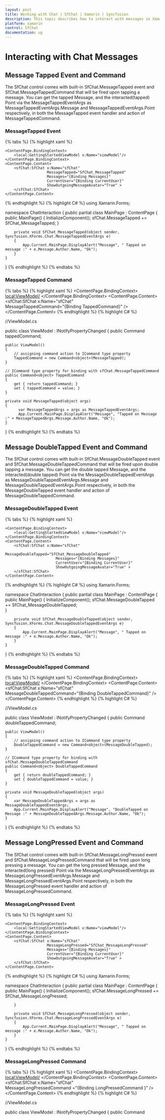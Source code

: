 ```yaml
---
layout: post
title: Working with Chat | SfChat | Xamarin | Syncfusion
description: This topic describes how to interact with messages in Xamarin.Forms Chat(SfChat) using events and Commands.
platform: xamarin
control: SfChat
documentation: ug
---
```


# Interacting with Chat Messages

## Message Tapped Event and Command

The SfChat control comes with built-in SfChat.MessageTapped event and SfChat.MessageTappedCommand that will be fired upon tapping a message. You can get the tapped Message, and the interacted(tapped) Point via the MessageTappedEventArgs as MessageTappedEventArgs.Message and MessageTappedEventArgs.Point respectively, in both the MessageTapped event handler and action of MessageTappedCommand.

### MessageTapped Event

{% tabs %}
{% highlight xaml %}
<?xml version="1.0" encoding="utf-8" ?>
<ContentPage xmlns="http://xamarin.com/schemas/2014/forms"
             xmlns:x="http://schemas.microsoft.com/winfx/2009/xaml"
             xmlns:d="http://xamarin.com/schemas/2014/forms/design"
             xmlns:mc="http://schemas.openxmlformats.org/markup-compatibility/2006"
             xmlns:local="clr-namespace:ChatInteraction"
             xmlns:sfChat="clr-namespace:Syncfusion.XForms.Chat;assembly=Syncfusion.SfChat.XForms"     
             mc:Ignorable="d"
             x:Class="ChatInteraction.MainPage">

    <ContentPage.BindingContext>
        <local:GettingStartedViewModel x:Name="viewModel"/>
    </ContentPage.BindingContext>
    <ContentPage.Content>
        <sfChat:SfChat x:Name="sfChat"
                       MessageTapped="SfChat_MessageTapped"
                       Messages="{Binding Messages}"
                       CurrentUser="{Binding CurrentUser}"                      
                       ShowOutgoingMessageAvatar="True" >
        </sfChat:SfChat>
    </ContentPage.Content>
</ContentPage>
{% endhighlight %}
{% highlight C# %}
using Xamarin.Forms;

namespace ChatInteraction
{
    public partial class MainPage : ContentPage
    {
        public MainPage()
        {
            InitializeComponent();
            sfChat.MessageTapped += SfChat_MessageTapped;
        }

        private void SfChat_MessageTapped(object sender, Syncfusion.XForms.Chat.MessageTappedEventArgs e)
        {
            App.Current.MainPage.DisplayAlert("Message", " Tapped on message :" + e.Message.Author.Name, "Ok");
        }
    }
}
{% endhighlight %}
{% endtabs %}

### MessageTapped Command

{% tabs %}
{% highlight xaml %}
<ContentPage.BindingContext>
    <local:ViewModel/>
</ContentPage.BindingContext>
<ContentPage.Content>
            <sfChat:SfChat x:Name="sfChat"  
                           MessageTappedCommand="{Binding TappedCommand}" />
</ContentPage.Content>
{% endhighlight %}
{% highlight C# %}

//ViewModel.cs

public class ViewModel : INotifyPropertyChanged
{
    public Command<object> tappedCommand;

    public ViewModel()
    {
	    // assigning command action to ICommand type property
        TappedCommand = new Command<object>(MessageTapped);
    }
    
	// ICommand type property for binding with sfChat.MessageTappedCommand
    public Command<object> TappedCommand
    {
        get { return tappedCommand; }
        set { tappedCommand = value; }
    }
     
    private void MessageTapped(object args)
    {
          var MessageTappedArgs = args as MessageTappedEventArgs;
          App.Current.MainPage.DisplayAlert("Message", "Tapped on Message :" + MessageTappedArgs.Message.Author.Name, "Ok");
    }
}
{% endhighlight %}
{% endtabs %}

## Message DoubleTapped Event and Command

The SfChat control comes with built-in SfChat.MessageDoubleTapped event and SfChat.MessageDoubleTappedCommand that will be fired upon double tapping a message. You can get the double tapped Message, and the interacted(double tapped) Point via the MessageDoubleTappedEventArgs as MessageDoubleTappedEventArgs.Message and MessageDoubleTappedEventArgs.Point respectively, in both the MessageDoubleTapped event handler and action of MessageDoubleTappedCommand.

### MessageDoubleTapped Event

{% tabs %}
{% highlight xaml %}
<?xml version="1.0" encoding="utf-8" ?>
<ContentPage xmlns="http://xamarin.com/schemas/2014/forms"
             xmlns:x="http://schemas.microsoft.com/winfx/2009/xaml"
             xmlns:d="http://xamarin.com/schemas/2014/forms/design"
             xmlns:mc="http://schemas.openxmlformats.org/markup-compatibility/2006"
             xmlns:local="clr-namespace:ChatInteraction"
             xmlns:sfChat="clr-namespace:Syncfusion.XForms.Chat;assembly=Syncfusion.SfChat.XForms"            
             mc:Ignorable="d"
             x:Class="ChatInteraction.MainPage">

    <ContentPage.BindingContext>
        <local:GettingStartedViewModel x:Name="viewModel"/>
    </ContentPage.BindingContext>
    <ContentPage.Content>
        <sfChat:SfChat x:Name="sfChat"
                           MessageDoubleTapped="SfChat_MessageDoubleTapped"
                           Messages="{Binding Messages}"
                           CurrentUser="{Binding CurrentUser}"                      
                           ShowOutgoingMessageAvatar="True" >
        </sfChat:SfChat>
    </ContentPage.Content>
</ContentPage>
{% endhighlight %}
{% highlight C# %}
using Xamarin.Forms;

namespace ChatInteraction
{
    public partial class MainPage : ContentPage
    {
        public MainPage()
        {
            InitializeComponent();
            sfChat.MessageDoubleTapped += SfChat_MessageDoubleTapped;        
        }

        private void SfChat_MessageDoubleTapped(object sender, Syncfusion.XForms.Chat.MessageDoubleTappedEventArgs e)
        {
            App.Current.MainPage.DisplayAlert("Message", " Tapped on message :" + e.Message.Author.Name, "Ok");
        }
    }
}
{% endhighlight %}
{% endtabs %}

### MessageDoubleTapped Command

{% tabs %}
{% highlight xaml %}
<ContentPage.BindingContext>
    <local:ViewModel/>
</ContentPage.BindingContext>
<ContentPage.Content>
            <sfChat:SfChat x:Name="sfChat"  
                           MessageDoubleTappedCommand="{Binding DoubleTappedCommand}" />
</ContentPage.Content>
{% endhighlight %}
{% highlight C# %}

//ViewModel.cs

public class ViewModel : INotifyPropertyChanged
{
   public Command<object> doubleTappedCommand;

    public ViewModel()
    {
        // assigning command action to ICommand type property
        DoubleTappedCommand = new Command<object>(MessageDoubleTapped);
    }

    // ICommand type property for binding with sfChat.MessageDoubleTappedCommand
    public Command<object> DoubleTappedCommand
    {
        get { return doubleTappedCommand; }
        set { doubleTappedCommand = value; }
    }

    private void MessageDoubleTapped(object args)
    {
        var MessageDoubleTappedArgs = args as MessageDoubleTappedEventArgs;
        App.Current.MainPage.DisplayAlert("Message", "DoubleTapped on Message :" + MessageDoubleTappedArgs.Message.Author.Name, "Ok");
    }
}
{% endhighlight %}
{% endtabs %}

## Message LongPressed Event and Command

The SfChat control comes with built-in SfChat.MessageLongPressed event and SfChat.MessageLongPressedCommand that will be fired upon long pressing a message. You can get the long pressed Message, and the interacted(long pressed) Point via the MessageLongPressedEventArgs as MessageLongPressedEventArgs.Message and MessageLongPressedEventArgs.Point respectively, in both the MessageLongPressed event handler and action of MessageLongPressedCommand.

### MessageLongPressed Event

{% tabs %}
{% highlight xaml %}
<?xml version="1.0" encoding="utf-8" ?>
<ContentPage xmlns="http://xamarin.com/schemas/2014/forms"
             xmlns:x="http://schemas.microsoft.com/winfx/2009/xaml"
             xmlns:d="http://xamarin.com/schemas/2014/forms/design"
             xmlns:mc="http://schemas.openxmlformats.org/markup-compatibility/2006"
             xmlns:local="clr-namespace:ChatInteraction"
             xmlns:sfChat="clr-namespace:Syncfusion.XForms.Chat;assembly=Syncfusion.SfChat.XForms"            
             mc:Ignorable="d"
             x:Class="ChatInteraction.MainPage">

    <ContentPage.BindingContext>
        <local:GettingStartedViewModel x:Name="viewModel"/>
    </ContentPage.BindingContext>
    <ContentPage.Content>
        <sfChat:SfChat x:Name="sfChat"
                       MessageLongPressed="SfChat_MessageLongPressed"
                       Messages="{Binding Messages}"
                       CurrentUser="{Binding CurrentUser}"                      
                       ShowOutgoingMessageAvatar="True" >
        </sfChat:SfChat>
    </ContentPage.Content>
</ContentPage>
{% endhighlight %}
{% highlight C# %}
using Xamarin.Forms;

namespace ChatInteraction
{
    public partial class MainPage : ContentPage
    {
        public MainPage()
        {
            InitializeComponent();
            sfChat.MessageLongPressed += SfChat_MessageLongPressed;

        }

        private void SfChat_MessageLongPressed(object sender, Syncfusion.XForms.Chat.MessageLongPressedEventArgs e)
        {
            App.Current.MainPage.DisplayAlert("Message", " Tapped on message :" + e.Message.Author.Name, "Ok");
        }       
    }
}
{% endhighlight %}
{% endtabs %}

### MessageLongPressed Command

{% tabs %}
{% highlight xaml %}
<ContentPage.BindingContext>
    <local:ViewModel/>
</ContentPage.BindingContext>
<ContentPage.Content>
            <sfChat:SfChat x:Name="sfChat"  
                           MessageLongPressedCommand ="{Binding LongPressedCommand }" />
</ContentPage.Content>
{% endhighlight %}
{% highlight C# %}

//ViewModel.cs

public class ViewModel : INotifyPropertyChanged
{
    public Command<object> longPressedCommand;

    public ViewModel()
    {
	    // assigning command action to ICommand type property
        LongPressedCommand = new Command<object>(MessageLongPressed);
    }

    // ICommand type property for binding with sfChat.MessageLongPressedCommand
    public Command<object> LongPressedCommand
    {
        get { return longPressedCommand; }
        set { longPressedCommand = value; }
    }

    private void MessageLongPressed(object args)
    {
        var MessageLongPressedArgs = args as MessageLongPressedEventArgs;
        App.Current.MainPage.DisplayAlert("Message", "LongPressed on Message :" + MessageLongPressedArgs.Message.Author.Name, "Ok");
    }
}
{% endhighlight %}
{% endtabs %}



